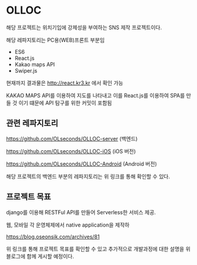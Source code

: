 # OLLOC
해당 프로젝트는 위치기입에 강제성을 부여하는 SNS 제작 프로젝트이다.

해당 레파지토리는 PC용(WEB)프론트 부분임
- ES6
- React.js
- Kakao maps API
- Swiper.js

현재까지 결과물은 http://react.kr3.kr 에서 확인 가능


KAKAO MAPS API를 이용하여 지도를 나타내고 이를 React.js를 이용하여 SPA를 만들 것 이기 떄문에 API 탐구를 위한 커밋이 포함됨

## 관련 레파지토리
https://github.com/OLseconds/OLLOC-server (백엔드)

https://github.com/OLseconds/OLLOC-iOS (iOS 버전)

https://github.com/OLseconds/OLLOC-Android (Android 버전)

해당 프로젝트의 백엔드 부분의 레파지토리는 위 링크를 통해 확인할 수 있다.

## 프로젝트 목표
django를 이용해 RESTFul API를 만들어 Serverless한 서비스 제공.

웹, 모바일 각 운영체제에서 native application을 제작하

https://blog.oseonsik.com/archives/81

위 링크를 통해 프로젝트 목표를 확인할 수 있고 추가적으로 개발과정에 대한 설명을 위 블로그에 함께 게시할 예정이다.

